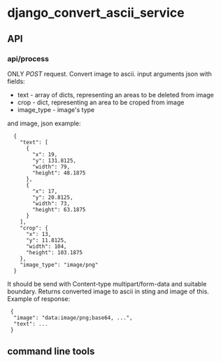 # django_convert_ascii_service

## API ##

### api/process ###

ONLY *POST* request.
 Convert image to ascii. input arguments json with fields:
 
 * text - array of dicts, representing an areas to be deleted from image
 * crop - dict, representing an area to be croped from image 
 * image_type - image's type
 
 and image, json example:

      {
        "text": [
          {
            "x": 19,
            "y": 131.8125,
            "width": 79,
            "height": 48.1875
          },
          {
            "x": 17,
            "y": 20.8125,
            "width": 73,
            "height": 63.1875
          }
        ],
        "crop": {
          "x": 13,
          "y": 11.8125,
          "width": 104,
          "height": 103.1875
        },
        "image_type": "image/png"
      }
 
 It should be send with Content-type multipart/form-data and suitable boundary. 
 Returns converted image to ascii in sting and image of this. Example of response:
 
     {
      "image": "data:image/png;base64, ...",
      "text": ...
     }

## command line tools ##
